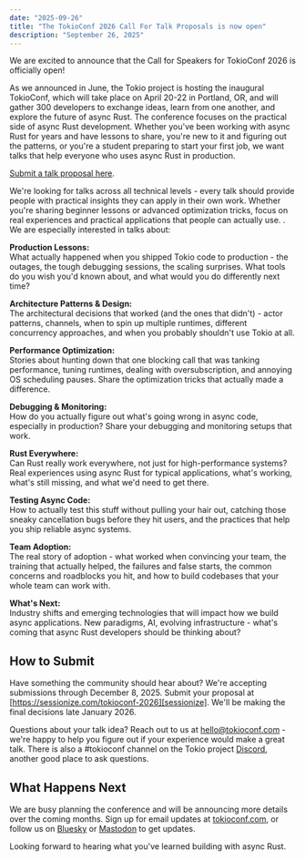 ```yaml
---
date: "2025-09-26"
title: "The TokioConf 2026 Call For Talk Proposals is now open"
description: "September 26, 2025"
---
```


We are excited to announce that the Call for Speakers for TokioConf 2026 is
officially open!

As we announced in June, the Tokio project is hosting the inaugural TokioConf,
which will take place on April 20-22 in Portland, OR, and will gather 300
developers to exchange ideas, learn from one another, and explore the future of
async Rust. The conference focuses on the practical side of async Rust
development. Whether you've been working with async Rust for years and have
lessons to share, you're new to it and figuring out the patterns, or you're a
student preparing to start your first job, we want talks that help everyone who
uses async Rust in production.

[Submit a talk proposal here][sessionize].

We're looking for talks across all technical levels - every talk should provide
people with practical insights they can apply in their own work. Whether you're
sharing beginner lessons or advanced optimization tricks, focus on real
experiences and practical applications that people can actually use. . We are
especially interested in talks about:

**Production Lessons:**<br/>
What actually happened when you shipped Tokio code to production - the outages,
the tough debugging sessions, the scaling surprises. What tools do you wish
you'd known about, and what would you do differently next time?

**Architecture Patterns & Design:**<br/>
The architectural decisions that worked (and the ones that didn't) - actor
patterns, channels, when to spin up multiple runtimes, different concurrency
approaches, and when you probably shouldn't use Tokio at all.

**Performance Optimization:**<br/>
Stories about hunting down that one blocking call that was tanking performance,
tuning runtimes, dealing with oversubscription, and annoying OS scheduling
pauses. Share the optimization tricks that actually made a difference.

**Debugging & Monitoring:**<br/>
How do you actually figure out what's going wrong in async code, especially in
production? Share your debugging and monitoring setups that work.

**Rust Everywhere:**<br/>
Can Rust really work everywhere, not just for high-performance systems? Real
experiences using async Rust for typical applications, what's working, what's
still missing, and what we'd need to get there.

**Testing Async Code:**<br/>
How to actually test this stuff without pulling your hair out, catching those
sneaky cancellation bugs before they hit users, and the practices that help you
ship reliable async systems.

**Team Adoption:**<br/>
The real story of adoption - what worked when convincing your team, the training
that actually helped, the failures and false starts, the common concerns and
roadblocks you hit, and how to build codebases that your whole team can work
with.

**What's Next:**<br/>
Industry shifts and emerging technologies that will impact how we build async
applications. New paradigms, AI, evolving infrastructure - what's coming that
async Rust developers should be thinking about?

## How to Submit
Have something the community should hear about? We're accepting submissions
through December 8, 2025. Submit your proposal at
[https://sessionize.com/tokioconf-2026][sessionize]. We'll be making the final
decisions late January 2026.

Questions about your talk idea? Reach out to us at
[hello@tokioconf.com](hello@tokioconf.com) - we're happy to help you figure out
if your experience would make a great talk. There is also a #tokioconf channel
on the Tokio project [Discord], another good place to ask questions.

## What Happens Next
We are busy planning the conference and will be announcing more details over the
coming months. Sign up for email updates at
[tokioconf.com](https://tokioconf.com), or follow us on [Bluesky] or [Mastodon] to
get updates.

Looking forward to hearing what you've learned building with async Rust.

[sessionize]: https://sessionize.com/tokioconf-2026
[Discord]: https://discord.gg/tokio
[Mastodon]: https://hachyderm.io/@tokioconf
[BlueSky]: https://bsky.app/profile/tokioconf.com